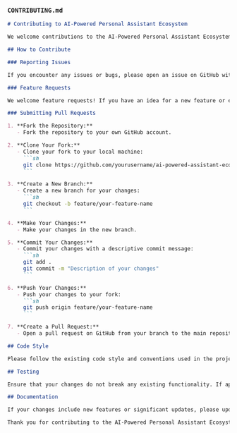 
### `CONTRIBUTING.md`
```markdown
# Contributing to AI-Powered Personal Assistant Ecosystem

We welcome contributions to the AI-Powered Personal Assistant Ecosystem project! By contributing, you can help improve the project and make it more useful for everyone.

## How to Contribute

### Reporting Issues

If you encounter any issues or bugs, please open an issue on GitHub with detailed information about the problem. Include steps to reproduce the issue, expected behavior, and screenshots if applicable.

### Feature Requests

We welcome feature requests! If you have an idea for a new feature or enhancement, please open an issue on GitHub with a detailed description of the feature and why it would be beneficial.

### Submitting Pull Requests

1. **Fork the Repository:**
   - Fork the repository to your own GitHub account.

2. **Clone Your Fork:**
   - Clone your fork to your local machine:
     ```sh
     git clone https://github.com/yourusername/ai-powered-assistant-ecosystem.git
     ```

3. **Create a New Branch:**
   - Create a new branch for your changes:
     ```sh
     git checkout -b feature/your-feature-name
     ```

4. **Make Your Changes:**
   - Make your changes in the new branch.

5. **Commit Your Changes:**
   - Commit your changes with a descriptive commit message:
     ```sh
     git add .
     git commit -m "Description of your changes"
     ```

6. **Push Your Changes:**
   - Push your changes to your fork:
     ```sh
     git push origin feature/your-feature-name
     ```

7. **Create a Pull Request:**
   - Open a pull request on GitHub from your branch to the main repository. Provide a detailed description of your changes and link to any related issues.

## Code Style

Please follow the existing code style and conventions used in the project. This helps maintain consistency and readability.

## Testing

Ensure that your changes do not break any existing functionality. If applicable, add tests for your new features or bug fixes.

## Documentation

If your changes include new features or significant updates, please update the documentation accordingly. This helps other users understand and use the new features.

Thank you for contributing to the AI-Powered Personal Assistant Ecosystem project! Your contributions are greatly appreciated.
